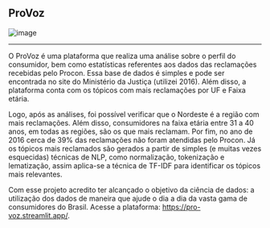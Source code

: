## ProVoz

![image](https://github.com/victoresende19/ProVoz/assets/63743020/add78380-9ed9-4850-8f69-45529cf9bf8a)

<hr>

O ProVoz é uma plataforma que realiza uma análise sobre o perfil do consumidor, bem como estatísticas referentes aos dados das reclamações recebidas pelo Procon. Essa base de dados é simples e pode ser encontrada no site do Ministério da Justiça (utilizei 2016). Além disso, a plataforma conta com os tópicos com mais reclamações por UF e Faixa etária. 

Logo, após as análises, foi possível verificar que o Nordeste é a região com mais reclamações. Além disso, consumidores na faixa etária entre 31 a 40 anos, em todas as regiões, são os que mais reclamam. Por fim, no ano de 2016 cerca de 39% das reclamações não foram atendidas pelo Procon. Já os tópicos mais reclamados são gerados a partir de simples (e muitas vezes esquecidas) técnicas de NLP, como normalização, tokenização e lematização, assim aplica-se a técnica de TF-IDF para identificar os tópicos mais relevantes.

Com esse projeto acredito ter alcançado o objetivo da ciência de dados: a utilização dos dados de maneira que ajude o dia a dia da vasta gama de consumidores do Brasil. Acesse a plataforma: <https://pro-voz.streamlit.app/>.
